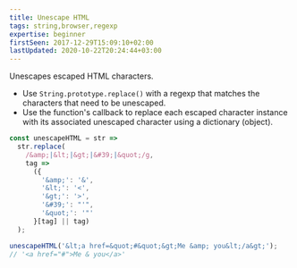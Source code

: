 ```yaml
---
title: Unescape HTML
tags: string,browser,regexp
expertise: beginner
firstSeen: 2017-12-29T15:09:10+02:00
lastUpdated: 2020-10-22T20:24:44+03:00
---
```


Unescapes escaped HTML characters.

- Use `String.prototype.replace()` with a regexp that matches the characters that need to be unescaped.
- Use the function's callback to replace each escaped character instance with its associated unescaped character using a dictionary (object).

```js
const unescapeHTML = str =>
  str.replace(
    /&amp;|&lt;|&gt;|&#39;|&quot;/g,
    tag =>
      ({
        '&amp;': '&',
        '&lt;': '<',
        '&gt;': '>',
        '&#39;': "'",
        '&quot;': '"'
      }[tag] || tag)
  );
```

```js
unescapeHTML('&lt;a href=&quot;#&quot;&gt;Me &amp; you&lt;/a&gt;');
// '<a href="#">Me & you</a>'
```
